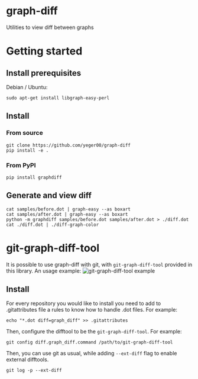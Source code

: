 # graph-diff
Utilities to view diff between graphs

# Getting started

## Install prerequisites 
Debian / Ubuntu:
```
sudo apt-get install libgraph-easy-perl
```
## Install

### From source
```
git clone https://github.com/yeger00/graph-diff
pip install -e .
```

### From PyPI
```
pip install graphdiff
```

## Generate and view diff
```
cat samples/before.dot | graph-easy --as boxart
cat samples/after.dot | graph-easy --as boxart
python -m graphdiff samples/before.dot samples/after.dot > ./diff.dot
cat ./diff.dot | ./diff-graph-color
```

# git-graph-diff-tool
It is possible to use graph-diff with git, with `git-graph-diff-tool` provided in this library. An usage example:
![](images/git-log-example.gif?raw=true "git-graph-diff-tool example")

## Install
For every repository you would like to install you need to add to .gitattributes file a rules to know how to handle .dot files. For example:
```
echo "*.dot diff=graph_diff" >> .gitattributes
```
Then, configure the difftool to be the `git-graph-diff-tool`. For example:
```
git config diff.graph_diff.command /path/to/git-graph-diff-tool
```
Then, you can use git as usual, while adding `--ext-diff` flag to enable external difftools.
```
git log -p --ext-diff
```
